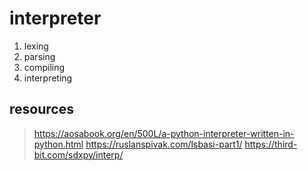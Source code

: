 # interpreter

1. lexing 
2. parsing
3. compiling
4. interpreting 

## resources 
> https://aosabook.org/en/500L/a-python-interpreter-written-in-python.html
> https://ruslanspivak.com/lsbasi-part1/
> https://third-bit.com/sdxpy/interp/
